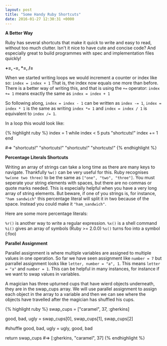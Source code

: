 ```yaml
---
layout: post
title: "Some Handy Ruby Shortcuts"
date: 2016-01-27 12:30:31 +0000
---
```


<strong> A Better Way </strong>

Ruby has several shortcuts that make it quick to write and easy to read, without too much clutter. Isn't it nice to have cute and concise code? And especially great to build programmes with spec and implementation files quickly!

<strong> +=, -=, *=, /= </strong>

When we started writing loops we would increment a counter or index like so:
`index = index + 1`
That is, the index now equals one more than before. There is a better way of writing this, and that is using the `+=` operator:
`index += 1` means exactly the same as `index = index + 1` 

So following along, `index = index - 1` can be written as `index -= 1`, `index = index * 1` is the same as writing `index *= 1` and `index = index / 1` is equivalent to `index /= 1`.

In a loop this would look like:

{% highlight ruby %}
index = 1
while index < 5
  puts "shortcuts!"
  index += 1
end

#=> "shortcuts!" "shortcuts!" "shortcuts!" "shortcuts!"
{% endhighlight %}

<strong> Percentage Literals Shortcuts </strong>

Writing an array of strings can take a long time as there are many keys to navigate. Thankfully `%w()` can be very useful for this. Ruby recognises `%w(one two three)` to be the same as `["one", "two", "three"]`. You must seperate your string elements with spaces, but there are no commas or quote marks needed. This is especially helpful when you have a very long array of string elements. But beware, if one of you strings is, for instance, `"ham sandwich"` this percentage literal will split it in two because of the space. Instead you could make it `"ham_sandwich"`.

Here are some more percentage literals:

`%r()` is another way to write a regular expression.
`%x()` is a shell command
`%i()` gives an array of symbols (Ruby >= 2.0.0)
`%s()` turns foo into a symbol (:foo)

<strong> Parallel Assignment </strong>

Parallel assignment is where multiple variables are assigned to multiple values in one operation. So far we have seen assignment like `number = 7` but parrallel assignment looks like `letter, number = "a", 1`. This means `letter = "a"` and `number = 1`. This can be helpful in many instances, for instance if we want to swap values in variables.

A magician has three upturned cups that have wierd objects underneath, they are in the swap_cups array. We will use parallel assignment to assign each object in the array to a variable and then we can see where the objects have travelled after the magician has shuffled his cups.

{% highlight ruby %}
swap_cups = ["caramel", 37, :gherkins]

good, bad, ugly = swap_cups[0], swap_cups[1], swap_cups[2]

#shuffle
good, bad, ugly = ugly, good, bad

return swap_cups
#=> [:gherkins, "caramel", 37]
{% endhighlight %}

